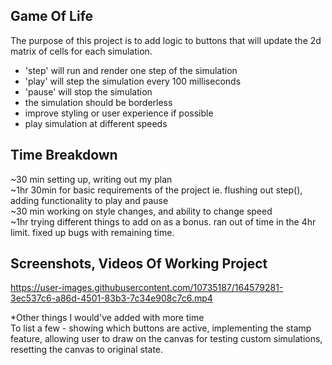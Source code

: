 ## Game Of Life
The purpose of this project is to add logic to buttons that will update the 2d matrix of cells for each simulation.
- 'step' will run and render one step of the simulation
- 'play' will step the simulation every 100 milliseconds
- 'pause' will stop the simulation
- the simulation should be borderless
- improve styling or user experience if possible
- play simulation at different speeds

## Time Breakdown
~30 min setting up, writing out my plan  
~1hr 30min for basic requirements of the project ie. flushing out step(), adding functionality to play and pause  
~30 min working on style changes, and ability to change speed  
~1hr trying different things to add on as a bonus. ran out of time in the 4hr limit. fixed up bugs with remaining time.  

## Screenshots, Videos Of Working Project

https://user-images.githubusercontent.com/10735187/164579281-3ec537c6-a86d-4501-83b3-7c34e908c7c6.mp4

*Other things I would've added with more time  
To list a few - showing which buttons are active, implementing the stamp feature, allowing user to draw on the canvas for testing custom simulations, resetting the canvas to original state.
